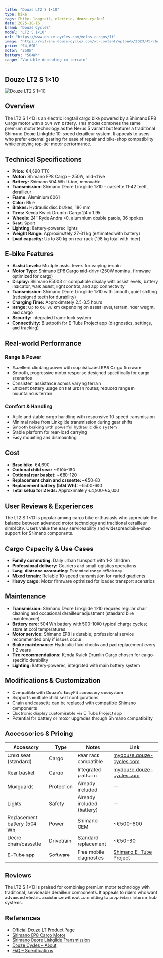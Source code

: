 ```yaml
---
title: "Douze LT2 S 1×10"
type: bike
tags: [bike, longtail, electric, douze-cycles]
date: 2025-10-16
brand: "Douze Cycles"
model: "LT2 S 1×10"
url: "https://www.douze-cycles.com/velos-cargos/lt"
image: "https://vitrine.douze-cycles.com/wp-content/uploads/2023/05/charge.svg"
price: "€4,690"
motor: "250W"
battery: "504Wh"
range: "Variable depending on terrain"
---
```


## Douze LT2 S 1×10

![Douze LT2 S 1×10](https://vitrine.douze-cycles.com/wp-content/uploads/2023/05/charge.svg)

## Overview

The LT2 S 1×10 is an electric longtail cargo bike powered by a Shimano EP8 Cargo motor with a 504 Wh battery. This model combines the same premium motor technology as the Nexus 5 variant but features a traditional Shimano Deore Linkglide 10-speed derailleur system. It appeals to users who prefer external gearing for ease of repair and bike-shop compatibility while enjoying top-tier motor performance.

## Technical Specifications

<!-- BIKE_SPECS_TABLE_START -->
<!-- BIKE_SPECS_TABLE_END -->

- **Price:** €4,690 TTC
- **Motor:** Shimano EP8 Cargo – 250W, mid-drive
- **Battery:** Shimano 504 Wh Li-ion, removable
- **Transmission:** Shimano Deore Linkglide 1×10 – cassette 11-42 teeth, derailleur
- **Frame:** Aluminium 6061
- **Color:** Blue
- **Brakes:** Hydraulic disc brakes, 180 mm
- **Tires:** Kenda Kwick Drumlin Cargo 24 x 1.95
- **Wheels:** 24″ Ryde Andra 40, aluminium double parois, 36 spokes
- **Seat:** Sport
- **Lighting:** Battery-powered lights
- **Weight Range:** Approximately 27-31 kg (estimated with battery)
- **Load capacity:** Up to 80 kg on rear rack (198 kg total with rider)

## E-bike Features

- **Assist Levels:** Multiple assist levels for varying terrain
- **Motor Type:** Shimano EP8 Cargo mid-drive (250W nominal, firmware optimized for cargo)
- **Display:** Shimano E5003 or compatible display with assist levels, battery indicator, walk assist, light control, and app connectivity
- **Transmission:** Shimano Deore Linkglide 1×10 with smooth, quiet shifting (redesigned teeth for durability)
- **Charging Time:** Approximately 2.5-3.5 hours
- **Range:** Up to 60-90 km depending on assist level, terrain, rider weight, and cargo
- **Security:** Integrated frame lock system
- **Connectivity:** Bluetooth for E-Tube Project app (diagnostics, settings, and tracking)

## Real-world Performance

### Range & Power

- Excellent climbing power with sophisticated EP8 Cargo firmware
- Smooth, progressive motor response designed specifically for cargo scenarios
- Consistent assistance across varying terrain
- Efficient battery usage on flat urban routes; reduced range in mountainous terrain

### Comfort & Handling

- Agile and stable cargo handling with responsive 10-speed transmission
- Minimal noise from Linkglide transmission during gear shifts
- Smooth braking with powerful hydraulic disc system
- Stable platform for rear-load carrying
- Easy mounting and dismounting

## Cost

- **Base bike:** €4,690
- **Optional child seat:** ~€100-150
- **Optional rear basket:** ~€80-120
- **Replacement chain and cassette:** ~€50-80
- **Replacement battery (504 Wh):** ~€500-600
- **Total setup for 2 kids:** Approximately €4,900-€5,000

## User Reviews & Experiences

The LT2 S 1×10 is popular among cargo bike enthusiasts who appreciate the balance between advanced motor technology and traditional derailleur simplicity. Users value the easy serviceability and widespread bike-shop support for Shimano components.

## Cargo Capacity & Use Cases

- **Family commuting:** Daily urban transport with 1-2 children
- **Professional delivery:** Couriers and small logistics operations
- **Long-distance commuting:** Extended range efficiency
- **Mixed terrain:** Reliable 10-speed transmission for varied gradients
- **Heavy cargo:** Motor firmware optimized for loaded transport scenarios

## Maintenance

- **Transmission:** Shimano Deore Linkglide 1×10 requires regular chain cleaning and occasional derailleur adjustment (standard bike maintenance)
- **Battery care:** 504 Wh battery with 500-1000 typical charge cycles; store at cool temperatures
- **Motor service:** Shimano EP8 is durable; professional service recommended only if issues occur
- **Brake maintenance:** Hydraulic fluid checks and pad replacement every 1-2 years
- **Tire recommendations:** Kenda Kwick Drumlin Cargo chosen for cargo-specific durability
- **Lighting:** Battery-powered, integrated with main battery system

## Modifications & Customization

- Compatible with Douze's EasyFit accessory ecosystem
- Supports multiple child seat configurations
- Chain and cassette can be replaced with compatible Shimano components
- Electronic display customizable via E-Tube Project app
- Potential for battery or motor upgrades through Shimano compatibility

## Accessories & Pricing

| Accessory                    | Type       | Notes                      | Link                                                         |
| ---------------------------- | ---------- | -------------------------- | ------------------------------------------------------------ |
| Child seat (standard)        | Cargo      | Rear rack compatible       | [mydouze.douze-cycles.com](http://mydouze.douze-cycles.com/) |
| Rear basket                  | Cargo      | Integrated platform        | [mydouze.douze-cycles.com](http://mydouze.douze-cycles.com/) |
| Mudguards                    | Protection | Already included           | —                                                            |
| Lights                       | Safety     | Already included (battery) | —                                                            |
| Replacement battery (504 Wh) | Power      | Shimano OEM                | ~€500-600                                                    |
| Deore chain/cassette         | Drivetrain | Standard replacement       | ~€50-80                                                      |
| E-Tube app                   | Software   | Free mobile diagnostics    | [Shimano E-Tube Project](https://www.shimano.com/)           |

## Reviews

The LT2 S 1×10 is praised for combining premium motor technology with traditional, serviceable derailleur components. It appeals to riders who want advanced electric assistance without committing to proprietary internal hub systems.

## References

- [Official Douze LT Product Page](https://www.douze-cycles.com/velos-cargos/lt)
- [Shimano EP8 Cargo Motor](https://www.shimano.com/)
- [Shimano Deore Linkglide Transmission](https://www.shimano.com/)
- [Douze Cycles – About](https://www.douze-cycles.com/)
- [FAQ – Specifications](https://www.douze-cycles.com/)
